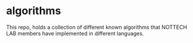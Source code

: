 # algorithms
This repo, holds a collection of different known algorithms that NOTTECH LAB members have implemented in different languages.
